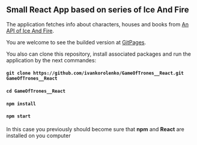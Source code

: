 ## Small React App based on series of Ice And Fire

The application fetches info about characters, houses and books from [An API of Ice And Fire](https://www.anapioficeandfire.com/).

You are welcome to see the builded version at [GitPages](https://ivankorolenko.github.io/GameOfTrones__React/).

You also can clone this repository, install associated packages and run the application by the next commandes:

#### `git clone https://github.com/ivankorolenko/GameOfTrones__React.git GameOfTrones__React`
#### `cd GameOfTrones__React`
#### `npm install`
#### `npm start`

In this case you previously should become sure that <b>npm</b> and <b>React</b> are installed on you computer